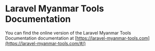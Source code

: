 # Laravel Myanmar Tools Documentation

You can find the online version of the Laravel Myanmar Tools Documentation documentation at [https://laravel-myanmar-tools.com](https://laravel-myanmar-tools.com/#/)